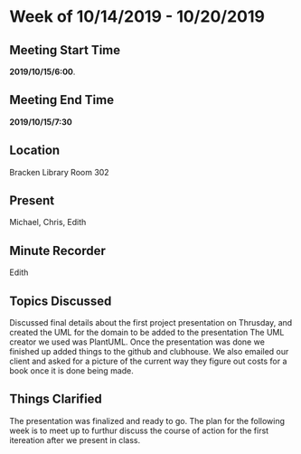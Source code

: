 # Week of 10/14/2019 - 10/20/2019

## Meeting Start Time
 **2019/10/15/6:00**.

## Meeting End Time

**2019/10/15/7:30**

## Location

Bracken Library Room 302

## Present

Michael, Chris, Edith

## Minute Recorder

Edith

## Topics Discussed

Discussed final details about the first project presentation on Thrusday, and created the UML for the domain to be added to the presentation
The UML creator we used was PlantUML. Once the presentation was done we finished up added things to the github and clubhouse. We also emailed 
our client and asked for a picture of the current way they figure out costs for a book once it is done being made. 

## Things Clarified

The presentation was finalized and ready to go. The plan for the following week is to meet up to furthur discuss the course of action for the 
first itereation after we present in class. 
